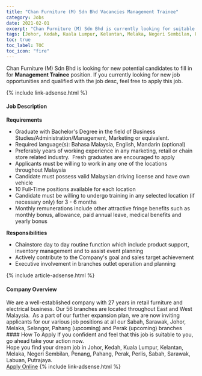 ```yaml
---
title: "Chan Furniture (M) Sdn Bhd Vacancies Management Trainee" 
category: Jobs 
date: 2021-02-01 
excerpt: "Chan Furniture (M) Sdn Bhd is currently looking for suitable person to fill in the Management Trainee which positioned at Johor, Kedah, Kuala Lumpur, Kelantan, Melaka, Negeri Sembilan, Penang, Pahang, Perak, Perlis, Sabah, Sarawak, Labuan, Putrajaya" 
tags: [Johor, Kedah, Kuala Lumpur, Kelantan, Melaka, Negeri Sembilan, Penang, Pahang, Perak, Perlis, Sabah, Sarawak, Labuan, Putrajaya] 
toc: true 
toc_label: TOC 
toc_icon: "fire" 
--- 
```


<p>Chan Furniture (M) Sdn Bhd is looking for new potential candidates to fill in for <b>Management Trainee</b> position. If you currently looking for new job opportunities and qualified with the job desc, feel free to apply this job.
</p>{% include link-adsense.html %} 
<div><div><h4>Job Description</h4></div><div><div><span><div><div><strong>Requirements</strong></div><ul><li>Graduate with Bachelor's Degree in the field of Business Studies/Administration/Management, Marketing or equivalent.</li><li>Required language(s): Bahasa Malaysia, English, Mandarin (optional)</li><li>Preferably years of working experience in any marketing, retail or chain store related industry.&#160; Fresh graduates are encouraged to apply</li><li>Applicants must be willing to work in any one of the locations throughout Malaysia</li><li>Candidate must possess valid Malaysian driving license and have own vehicle</li><li>10 Full-Time positions available for each location</li><li>Candidate must be willing to undergo training in any selected location (if necessary only) for 3 - 6 months</li><li>Monthly remunerations include other attractive fringe benefits such as monthly bonus, allowance, paid annual leave, medical benefits and yearly bonus</li></ul><div><strong>Responsibilities</strong></div><ul><li>Chainstore day to day routine function which include product support, inventory management and to assist event planning</li><li>Actively contribute to the Company's goal and sales target achievement</li><li>Executive involvement in branches outlet operation and planning</li></ul></div></span></div></div></div> 
{% include article-adsense.html %} 
<div><div><h4>Company Overview</h4></div><div><div><span><div><div>
	We are a well-established company with 27 years in retail furniture and electrical business. Our 56 branches are located throughout East and West Malaysia.&#160; As a part of our further expansion plan, we are now inviting applicants for our various job positions at all our Sabah, Sarawak, Johor, Melaka, Selangor, Pahang (upcoming) and Perak (upcoming) branches</div></div></span></div></div></div> 
#### How To Apply 
If you confident and feel that this job is suitable to you, go ahead take your action now. <br/> 
Hope you find your dream job in Johor, Kedah, Kuala Lumpur, Kelantan, Melaka, Negeri Sembilan, Penang, Pahang, Perak, Perlis, Sabah, Sarawak, Labuan, Putrajaya. <br/> 
<a href="https://www.jobstreet.com.my/en/job/management-trainee-4473888?jobId=jobstreet-my-job-4473888&sectionRank=9&token=0~8c9ce4a9-5b56-4d25-ba7c-8c917cae6a66&fr=SRP%20View%20In%20New%20Ta" class="btn btn--info" target="_blank" rel="nofollow noopenner">Apply Online</a> 
{% include link-adsense.html %} 